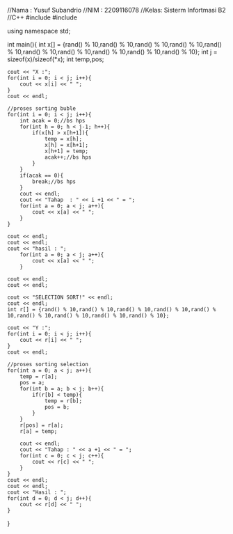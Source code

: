 












//Nama : Yusuf Subandrio
//NIM  : 2209116078
//Kelas: Sisterm Infortmasi B2 
//C++
#include<iostream>
#include<cstdlib>

using namespace std;

int main(){
	int x[] = {rand() % 10,rand() % 10,rand() % 10,rand() % 10,rand() % 10,rand() % 10,rand() % 10,rand() % 10,rand() % 10,rand() % 10};
	int j = sizeof(x)/sizeof(*x);
	int temp,pos;

	cout << "X :";
	for(int i = 0; i < j; i++){
	 	cout << x[i] << " ";
	}
	cout << endl;
	
	//proses sorting buble
	for(int i = 0; i < j; i++){
		int acak = 0;//bs hps
		for(int h = 0; h < j-1; h++){
			if(x[h] > x[h+1]){
				temp = x[h];
				x[h] = x[h+1];
				x[h+1] = temp;
				acak++;//bs hps
			}
		}	
		if(acak == 0){
			break;//bs hps
		}
		cout << endl;
		cout << "Tahap  : " << i +1 << " = ";
		for(int a = 0; a < j; a++){
			cout << x[a] << " ";
		} 
	}

	cout << endl;
	cout << endl;
	cout << "hasil : ";
		for(int a = 0; a < j; a++){
			cout << x[a] << " ";
		}
	
	cout << endl;
	cout << endl; 

	cout << "SELECTION SORT!" << endl;
	cout << endl;
	int r[] = {rand() % 10,rand() % 10,rand() % 10,rand() % 10,rand() % 10,rand() % 10,rand() % 10,rand() % 10,rand() % 10};

	cout << "Y :";
	for(int i = 0; i < j; i++){
		cout << r[i] << " ";
	}
	cout << endl;
	
	//proses sorting selection
	for(int a = 0; a < j; a++){
		temp = r[a];
		pos = a;
		for(int b = a; b < j; b++){
			if(r[b] < temp){
				temp = r[b];
				pos = b;
			}
		}
		r[pos] = r[a];
		r[a] = temp;
				
		cout << endl;
		cout << "Tahap : " << a +1 << " = ";
		for(int c = 0; c < j; c++){
			cout << r[c] << " ";
		}
	}
	cout << endl;
	cout << endl;
	cout << "Hasil : ";
	for(int d = 0; d < j; d++){
		cout << r[d] << " ";
	}
}  



